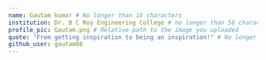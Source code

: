 ```yaml
---
name: Gautam kumar # No longer than 18 characters
institution: Dr. B C Roy Engineering College # no longer than 58 characters
profile_pic: Gautam.png # Relative path to the image you uploaded
quote: "From getting inspiration to being an inspiration!" # No longer than 100 characters
github_user: gautam08
---
```

